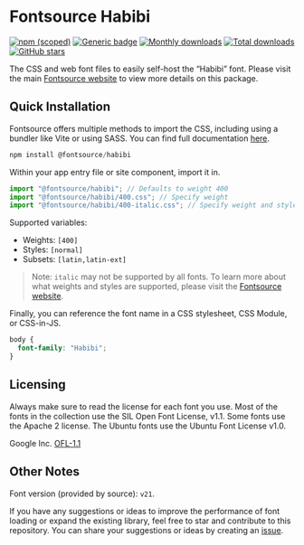 # Fontsource Habibi

[![npm (scoped)](https://img.shields.io/npm/v/@fontsource/habibi?color=brightgreen)](https://www.npmjs.com/package/@fontsource/habibi) [![Generic badge](https://img.shields.io/badge/fontsource-passing-brightgreen)](https://github.com/fontsource/fontsource) [![Monthly downloads](https://badgen.net/npm/dm/@fontsource/habibi)](https://github.com/fontsource/fontsource) [![Total downloads](https://badgen.net/npm/dt/@fontsource/habibi)](https://github.com/fontsource/fontsource) [![GitHub stars](https://img.shields.io/github/stars/fontsource/fontsource.svg?style=social&label=Star)](https://github.com/fontsource/fontsource/stargazers)

The CSS and web font files to easily self-host the “Habibi” font. Please visit the main [Fontsource website](https://fontsource.org/fonts/habibi) to view more details on this package.

## Quick Installation

Fontsource offers multiple methods to import the CSS, including using a bundler like Vite or using SASS. You can find full documentation [here](https://fontsource.org/docs/getting-started/introduction).

```javascript
npm install @fontsource/habibi
```

Within your app entry file or site component, import it in.

```javascript
import "@fontsource/habibi"; // Defaults to weight 400
import "@fontsource/habibi/400.css"; // Specify weight
import "@fontsource/habibi/400-italic.css"; // Specify weight and style
```

Supported variables:
- Weights: `[400]`
- Styles: `[normal]`
- Subsets: `[latin,latin-ext]`

> Note: `italic` may not be supported by all fonts. To learn more about what weights and styles are supported, please visit the [Fontsource website](https://fontsource.org/fonts/habibi).

Finally, you can reference the font name in a CSS stylesheet, CSS Module, or CSS-in-JS.

```css
body {
  font-family: "Habibi";
}
```

## Licensing
Always make sure to read the license for each font you use. Most of the fonts in the collection use the SIL Open Font License, v1.1. Some fonts use the Apache 2 license. The Ubuntu fonts use the Ubuntu Font License v1.0.

Google Inc.
[OFL-1.1](http://scripts.sil.org/OFL)

## Other Notes
Font version (provided by source): `v21`.

If you have any suggestions or ideas to improve the performance of font loading or expand the existing library, feel free to star and contribute to this repository. You can share your suggestions or ideas by creating an [issue](https://github.com/fontsource/fontsource/issues).